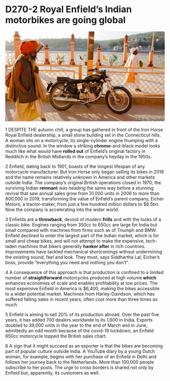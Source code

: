 # D270-2 Royal Enfield’s Indian motorbikes are going global
![](./img/boxcnNkOB1pj9bXWYSaVGvGWIKd.png)

1 DESPITE THE autumn chill, a group has gathered in front of the Iron Horse Royal Enfield dealership, a small stone building set in the Connecticut hills. A woman sits on a motorcycle, its single-cylinder engine thumping with a distinctive sound. In the window a striking **chrome**-and-black model looks much like what would have **rolled out** of Enfield’s original factory in Redditch in the British Midlands in the company’s heyday in the 1950s.

2 Enfield, dating back to 1901, boasts of the longest lifespan of any motorcycle manufacturer. But Iron Horse only began selling its bikes in 2018 and the name remains relatively unknown in America and other markets outside India. The company’s original British operations closed in 1970; the surviving Indian **remnant** was heading the same way before a stunning revival that saw annual sales grow from 31,000 units in 2006 to more than 800,000 in 2019, transforming the value of Enfield’s parent company, Eicher Motors, a tractor-maker, from just a few hundred million dollars to $8.5bn. Now the company is accelerating into the wider world.

3 Enfields are a **throwback**, devoid of modern **frills** and with the looks of a classic bike. Engines ranging from 350cc to 650cc are large for India but small compared with machines from firms such as of Triumph and BMW. Enfield declined to enter the largest part of the Indian market, which is for small and cheap bikes, and will not attempt to make the expensive, tech-laden machines that bikers generally **hanker after** in rich countries. Improvements have tackled mechanical shortcomings without undermining the existing sound, feel and look. They must, says Siddhartha Lal, Eicher’s boss, provide “everything you need and nothing you don’t”.

4 A consequence of this approach is that production is confined to a limited number of **straightforward** motorcycles produced at high volume **which** enhances economies of scale and enables profitability at low prices. The most expensive Enfield in America is $6,400, making the bikes accessible to a wider potential market. Machines from Harley-Davidson, which has suffered falling sales in recent years, often cost more than three times as much.

5 Enfield is aiming to sell 20% of its production abroad. Over the past five years, it has added 700 dealers worldwide to its 1,600 in India. Exports doubled to 39,000 units in the year to the end of March and in June, admittedly an odd month because of the covid-19 lockdown, an Enfield 650cc motorcycle topped the British sales chart.

6 A sign that it might succeed as an exporter is that the bikes are becoming part of popular culture outside India. A YouTube diary by a young Dutch woman, for example, begins with her purchase of an Enfield in Delhi and follows her journey back to the Netherlands. More than 100,000 people subscribe to her posts. The urge to cross borders is shared not only by Enfield but, apparently, its customers as well.

